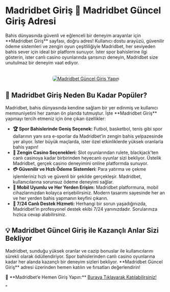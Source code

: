 <p><h1>Madridbet Giriş 🏅 Madridbet Güncel Giriş Adresi</h1></p>  
<p>Bahis dünyasında güvenli ve eğlenceli bir deneyim arayanlar için **Madridbet Giriş** sayfası, doğru adres! Kullanıcı dostu arayüzü, güvenilir ödeme sistemleri ve zengin oyun çeşitliliğiyle Madridbet, her seviyeden bahis sever için ideal bir platform sunuyor. İster spor bahislerine ilgi gösterin, ister canlı casino oyunlarında şansınızı deneyin, Madridbet size unutulmaz bir deneyim vaat ediyor.</p>  

<center>  
<br>  
<a href="http://t.me/+g-Jap03qaxM0ZjRk" title="Madridbet Güncel Giriş Yapın">  
<img src="https://i.ibb.co/5K7Ks6w/zzzz3.gif" alt="Madridbet Güncel Giriş Yapın" style="max-width: 100%; border: 2px solid #ddd; border-radius: 10px;">  
</a>  
</center>  

<h2>🌟 Madridbet Giriş Neden Bu Kadar Popüler?</h2>  
<p>Madridbet, bahis dünyasında kendine sağlam bir yer edinmiş ve kullanıcı memnuniyetini her zaman ön planda tutmuştur. İşte **Madridbet Giriş** yapmayı tercih etmeniz için öne çıkan özellikler:</p>  
<ul>  
  <li><strong>🏆 Spor Bahislerinde Geniş Seçenek:</strong> Futbol, basketbol, tenis gibi spor dallarının yanı sıra e-sporlar da Madridbet’in zengin bahis yelpazesinde yer alıyor. İster büyük maçlarda, ister özel etkinliklerde yüksek oranlarla bahis yapın!</li>  
  <li><strong>🎰 Zengin Casino Seçenekleri:</strong> Slot oyunlarından rulete, blackjack’ten canlı casinoya kadar birbirinden heyecanlı oyunlar sizi bekliyor. Üstelik Madridbet, gerçek casino deneyimini online platformda sunuyor.</li>  
  <li><strong>💳 Güvenilir ve Hızlı Ödeme Sistemleri:</strong> Para yatırma ve çekme işlemleriniz hızlı ve güvenli bir şekilde gerçekleşir. Madridbet, kullanıcılarına sorunsuz ödeme deneyimi sağlar.</li>  
  <li><strong>📱 Mobil Uyumlu ve Her Yerden Erişim:</strong> Madridbet platformuna, mobil cihazlarınızdan kolayca erişebilirsiniz. Modern tasarımı sayesinde her an ve her yerden bahis yapmanın keyfini çıkarın.</li>  
  <li><strong>💬 7/24 Canlı Destek Hizmeti:</strong> Herhangi bir sorun yaşadığınızda, Madridbet’in profesyonel destek ekibi 7/24 yanınızdadır. Sorularınıza hızlıca cevap alabilirsiniz.</li>  
</ul>  

<h2>💡 Madridbet Güncel Giriş ile Kazançlı Anlar Sizi Bekliyor</h2>  
<p>Madridbet, sunduğu yüksek oranlar ve cazip bonuslar ile kullanıcılarını sürekli olarak ödüllendiriyor. Spor bahislerinden canlı casino oyunlarına kadar her alanda kazançlı bir deneyim sizleri bekliyor. **Madridbet Güncel Giriş** adresi üzerinden hemen katılın ve fırsatları değerlendirin!</p>  

<p>📌 **Madridbet’e Hemen Giriş Yapın:** <a href="http://t.me/+g-Jap03qaxM0ZjRk" title="Madridbet Güncel Giriş Adresi">Buraya Tıklayarak Katılabilirsiniz!</a></p>"
